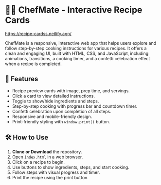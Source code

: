 
# 👨‍🍳 ChefMate - Interactive Recipe Cards

https://recipe-cardss.netlify.app/


ChefMate is a responsive, interactive web app that helps users explore and follow step-by-step cooking instructions for various recipes. It offers a clean and engaging UI, built with HTML, CSS, and JavaScript, including animations, transitions, a cooking timer, and a confetti celebration effect when a recipe is completed.


## 🚀 Features

- Recipe preview cards with image, prep time, and servings.
- Click a card to view detailed instructions.
- Toggle to show/hide ingredients and steps.
- Step-by-step cooking with progress bar and countdown timer.
- Confetti celebration upon completion of all steps.
- Responsive and mobile-friendly design.
- Print-friendly styling with `window.print()` button.



## 🛠️ How to Use

1. **Clone or Download** the repository.
2. Open `index.html` in a web browser.
3. Click on a recipe to begin.
4. Use buttons to show ingredients, steps, and start cooking.
5. Follow steps with visual progress and timer.
6. Print the recipe using the print button.


